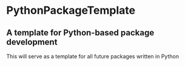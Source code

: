 # PythonPackageTemplate
## A template for Python-based package development

This will serve as a template for all future packages written in Python 
